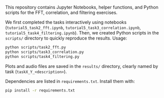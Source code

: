 This repository contains Jupyter Notebooks, helper functions, and Python scripts for the FFT, correlation, and filtering exercises.

We first completed the tasks interactively using notebooks (`tutorial5_task2_fft.ipynb`, `tutorial5_task3_correlation.ipynb`, `tutorial5_task4_filtering.ipynb`). Then, we created Python scripts in the `scripts/` directory to quickly reproduce the results. Usage:

```bash
python scripts/task2_fft.py
python scripts/task3_correlation.py
python scripts/task4_filtering.py
```

Plots and audio files are saved in the `results/` directory, clearly named by task (`taskX_Y_<description>`).

Dependencies are listed in `requirements.txt`. Install them with:

```bash
pip install -r requirements.txt
```

